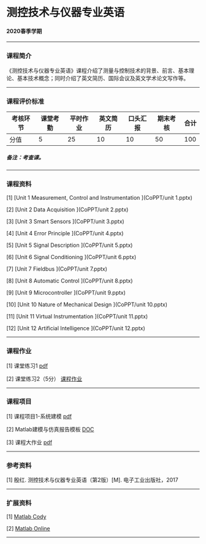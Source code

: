 # 测控技术与仪器专业英语

#### 2020春季学期

---

### 课程简介

《测控技术与仪器专业英语》课程介绍了测量与控制技术的背景、前言、基本理论、基本技术概念；同时介绍了英文简历、国际会议及英文学术论文写作等。

---

### 课程评价标准

|考核环节 | 课堂考勤 | 平时作业 | 英文简历 | 口头汇报 |期末考核|合计|
|---|---|---|---|---|---|---|
|分值| 5| 25|10|10|50|100|



##### 备注：考查课。 

---

### 课程资料

[1] [Unit 1 Measurement, Control and Instrumentation ](CoPPT/unit 1.pptx)

[2] [Unit 2 Data Acquisition ](CoPPT/unit 2.pptx)

[3] [Unit 3 Smart Sensors ](CoPPT/unit 3.pptx)

[4] [Unit 4 Error Principle ](CoPPT/unit 4.pptx)

[5] [Unit 5 Signal Description ](CoPPT/unit 5.pptx)

[6] [Unit 6 Signal Conditioning ](CoPPT/unit 6.pptx)

[7] [Unit 7 Fieldbus ](CoPPT/unit 7.pptx)

[8] [Unit 8 Automatic Control ](CoPPT/unit 8.pptx)

[9] [Unit 9 Microcontroller ](CoPPT/unit 9.pptx)

[10] [Unit 10 Nature of Mechanical Design ](CoPPT/unit 10.pptx)

[11] [Unit 11 Virtual Instrumentation ](CoPPT/unit 11.pptx)

[12] [Unit 12 Artificial Intelligence ](CoPPT/unit 12.pptx)



---

### 课程作业

[1] 课堂练习1 [pdf](Quiz/Matlab_Quiz1.pdf)

[2] 课堂练习2（5分） [课程作业](Quiz/Matlab_Quiz2.md)

---

### 课程项目

[1] 课程项目1-系统建模 [pdf](Project/Matlab_课程项目一.pdf)

[2] Matlab建模与仿真报告模板 [DOC](Project/Matlab建模与仿真报告模板.doc)

[3] 课程大作业 [pdf](Project/Matlab大作业.pdf)


---

### 参考资料

[1] 殷红. 测控技术与仪器专业英语（第2版）[M]. 电子工业出版社，2017


---

### 扩展资料

[1] [Matlab Cody](https://www.mathworks.com/matlabcentral/cody) 

[2] [Matlab Online](https://uzer.me/) 



---
